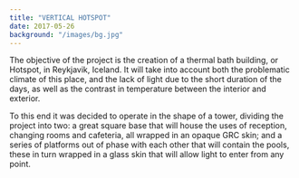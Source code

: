 ```yaml
---
title: "VERTICAL HOTSPOT"
date: 2017-05-26
background: "/images/bg.jpg"
---
```


The objective of the project is the creation of a thermal bath building, or Hotspot, in Reykjavik, Iceland. It will take into account both the problematic climate of this place, and the lack of light due to the short duration of the days, as well as the contrast in temperature between the interior and exterior.
 
To this end it was decided to operate in the shape of a tower, dividing the project into two: a great square base that will house the uses of reception, changing rooms and cafeteria, all wrapped in an opaque GRC skin; and a series of platforms out of phase with each other that will contain the pools, these in turn wrapped in a glass skin that will allow light to enter from any point.
